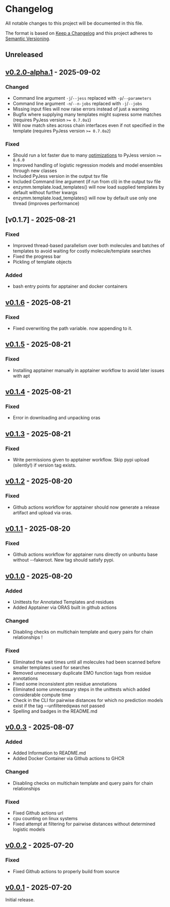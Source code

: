 # Changelog
All notable changes to this project will be documented in this file.

The format is based on [Keep a Changelog](http://keepachangelog.com/en/1.0.0/)
and this project adheres to [Semantic Versioning](http://semver.org/spec/v2.0.0.html).
## Unreleased
## [v0.2.0-alpha.1] - 2025-09-02
[v0.2.0-alpha.1]: https://github.com/rayhackett/enzymm/compare/v0.1.7..v0.2.0-alpha.1

### Changed
- Command line argument `-j`/`--jess` replaced with `-p`/`--parameters`
- Command line argument `-n`/`--n-jobs` replaced with `-j`/`--jobs`
- Missing input files will now raise errors instead of just a warning
- Bugfix where supplying many templates might supress some matches (requires PyJess version `>= 0.7.0a1`)
- Will now match sites across chain interfaces even if not specified in the template (requires PyJess version `>= 0.7.0a2`)

### Fixed

- Should run a lot faster due to many [optimizations](https://pyjess.readthedocs.io/en/latest/guide/optimizations.html) to PyJess version `>= 0.6.0`
- Improved handling of logistic regression models and model ensembles through new classes
- Included PyJess version in the output tsv file
- Included Command line argument (if run from cli) in the output tsv file
- enzymm.template.load_templates() will now load supplied templates by default without further kwargs
- enzymm.template.load_templates() will now by default use only one thread (improves performance)

## [v0.1.7] - 2025-08-21
[v0.1.6]: https://github.com/rayhackett/enzymm/compare/v0.1.6..v0.1.7

### Fixed
- Improved thread-based parallelism over both molecules and batches of templates to avoid waiting for costly molecule/template searches
- Fixed the progress bar
- Pickling of template objects

### Added
- bash entry points for apptainer and docker containers

## [v0.1.6] - 2025-08-21
[v0.1.6]: https://github.com/rayhackett/enzymm/compare/v0.1.5..v0.1.6

### Fixed
- Fixed overwriting the path variable. now appending to it.

## [v0.1.5] - 2025-08-21
[v0.1.5]: https://github.com/rayhackett/enzymm/compare/v0.1.4..v0.1.5

### Fixed
- Installing apptainer manually in apptainer workflow to avoid later issues with apt

## [v0.1.4] - 2025-08-21
[v0.1.4]: https://github.com/rayhackett/enzymm/compare/v0.1.3..v0.1.4

### Fixed
- Error in downloading and unpacking oras

## [v0.1.3] - 2025-08-21
[v0.1.3]: https://github.com/rayhackett/enzymm/compare/v0.1.2..v0.1.3

### Fixed
- Write permissions given to apptainer workflow. Skip pypi upload (silently!) if version tag exists.

## [v0.1.2] - 2025-08-20
[v0.1.2]: https://github.com/rayhackett/enzymm/compare/1094cde..v0.1.2

### Fixed
- Github actions workflow for apptainer should now generate a release artifact and upload via oras.

## [v0.1.1] - 2025-08-20
[v0.1.1]: https://github.com/rayhackett/enzymm/compare/26de8cc..1094cde

### Fixed
- Github actions workflow for apptainer runs directly on unbuntu base without --fakeroot. New tag should satisfy pypi.

## [v0.1.0] - 2025-08-20
[v0.1.0]: https://github.com/rayhackett/enzymm/compare/603a1bd..26de8cc

### Added
- Unittests for Annotated Templates and residues
- Added Apptainer via ORAS built in github actions

### Changed
- Disabling checks on multichain template and query pairs for chain relationships !

### Fixed
- Eliminated the wait times until all molecules had been scanned before smaller templates used for searches
- Removed unnecessary duplicate EMO function tags from residue annotations
- Fixed some inconsistent ptm residue annotations
- Eliminated some unnecessary steps in the unittests which added considerable compute time
- Check in the CLI for pairwise distances for which no prediction models exist if the tag --unfilteredqwas not passed
- Spelling and badges in the README.md

## [v0.0.3] - 2025-08-07
[v0.0.3]: https://github.com/rayhackett/enzymm/compare/6dad6cd..603a1bd

### Added
- Added Information to README.md
- Added Docker Container via Github actions to GHCR

### Changed
- Disabling checks on multichain template and query pairs for chain relationships

### Fixed
- Fixed Github actions url
- cpu counting on linux systems
- Fixed attempt at filtering for pairwise distances without determined logistic models

## [v0.0.2] - 2025-07-20
[v0.0.2]: https://github.com/rayhackett/enzymm/compare/ea71726..6dad6cd

### Fixed
- Fixed Github actions to properly build from source

## [v0.0.1] - 2025-07-20
[v0.0.1]: https://github.com/RayHackett/enzymm/tree/ea7172665215e5073f70b27ce2aa07a49b72eb48

Initial release.